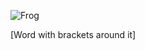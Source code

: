 ![Frog](https://user-images.githubusercontent.com/97651048/151488940-07aef05e-d926-4e68-b06f-451879bee8ff.jpg)

[Word with brackets around it]